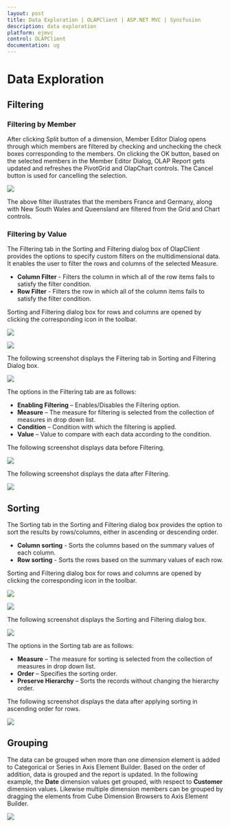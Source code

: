 ```yaml
---
layout: post
title: Data Exploration | OLAPClient | ASP.NET MVC | Syncfusion
description: data exploration
platform: ejmvc
control: OLAPClient
documentation: ug
---
```


# Data Exploration

## Filtering

### Filtering by Member

After clicking Split button of a dimension, Member Editor Dialog opens through which members are filtered by checking and unchecking the check boxes corresponding to the members.  On clicking the OK button, based on the selected members in the Member Editor Dialog, OLAP Report gets updated and refreshes the PivotGrid and OlapChart controls.  The Cancel button is used for cancelling the selection.

![](Data-Exploration_images/filtering.png)

The above filter illustrates that the members France and Germany, along with New South Wales and Queensland are filtered from the Grid and Chart controls.

### Filtering by Value

The Filtering tab in the Sorting and Filtering dialog box of OlapClient provides the options to specify custom filters on the multidimensional data. It enables the user to filter the rows and columns of the selected Measure.

* **Column Filter** - Filters the column in which all of the row items fails to satisfy the filter condition.
* **Row Filter** - Filters the row in which all of the column items fails to satisfy the filter condition.

Sorting and Filtering dialog box for rows and columns are opened by clicking the corresponding icon in the toolbar.

![](Data-Exploration_images/columnfilter.png)

![](Data-Exploration_images/filterbyvalue.png)

The following screenshot displays the Filtering tab in Sorting and Filtering Dialog box.  

![](Data-Exploration_images/filtertthevalue.png)

The options in the Filtering tab are as follows:

* **Enabling Filtering** – Enables/Disables the Filtering option.
* **Measure** – The measure for filtering is selected from the collection of measures in drop down list.
* **Condition** – Condition with which the filtering is applied.
* **Value** – Value to compare with each data according to the condition.

The following screenshot displays data before Filtering.

![](Data-Exploration_images/beforefiltering.png)

The following screenshot displays the data after Filtering.

![](Data-Exploration_images/afterfiltering.png)

## Sorting

The Sorting tab in the Sorting and Filtering dialog box provides the option to sort the results by rows/columns, either in ascending or descending order.
  
* **Column sorting** - Sorts the columns based on the summary values of each column.
* **Row sorting** - Sorts the rows based on the summary values of each row.

Sorting and Filtering dialog box for rows and columns are opened by clicking the corresponding icon in the toolbar.

![](Data-Exploration_images/columnsort.png)

![](Data-Exploration_images/rowsort.png)

The following screenshot displays the Sorting and Filtering dialog box.  

![](Data-Exploration_images/sorting.png)

The options in the Sorting tab are as follows:

* **Measure** – The measure for sorting is selected from the collection of measures in drop down list.
* **Order** – Specifies the sorting order.
* **Preserve Hierarchy** – Sorts the records without changing the hierarchy order.

The following screenshot displays the data after applying sorting in ascending order for rows.

![](Data-Exploration_images/beforesorting.png)

## Grouping

The data can be grouped when more than one dimension element is added to Categorical or Series in Axis Element Builder.  Based on the order of addition, data is grouped and the report is updated. In the following example, the **Date** dimension values get grouped, with respect to **Customer** dimension values.  Likewise multiple dimension members can be grouped by dragging the elements from Cube Dimension Browsers to Axis Element Builder.

![](Data-Exploration_images/grouping.png)


